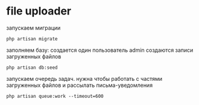 # file uploader

запускаем миграции 

```
php artisan migrate
```

заполняем базу:
создается один пользователь admin
создаются записи загруженных файлов

```
php artisan db:seed
```

запускаем очередь задач.
нужна чтобы работать с частями загруженных файлов и рассылать письма-уведомления

```
php artisan queue:work --timeout=600
```